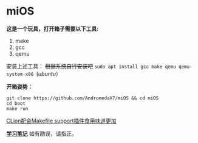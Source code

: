 # miOS
**这是一个玩具，打开箱子需要以下工具:**

1. make
2. gcc
3. qemu

安装上述工具：
~~根据系统自行安装吧~~ 
`sudo apt install gcc make qemu qemu-system-x86 `(*ubuntu*）

**开箱姿势：**
```
git clone https://github.com/AndromedaX7/miOS && cd miOS
cd boot
make run
```

[CLion配合Makefile support插件食用味道更加](https://www.jetbrains.com/clion/)

[**学习笔记**](docs/index.md)
如有勘误，请指正。